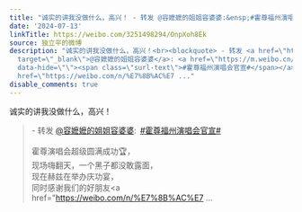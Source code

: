 ```yaml
---
title: "诚实的讲我没做什么，高兴！ - 转发 @容嬷嬷的姐姐容婆婆:&ensp;#霍尊福州演唱会官宣# 霍尊演唱会超级圆满成功\U0001F3C6，现场嗨翻天，一个黑子都没敢露面，现在赫兹..."
date: '2024-07-13'
linkTitle: https://weibo.com/3251498294/OnpXoh8Ek
source: 独立平的微博
description: "诚实的讲我没做什么，高兴！<br><blockquote> - 转发 <a href=\"https://weibo.com/7782041821\"
  target=\"_blank\">@容嬷嬷的姐姐容婆婆</a>: <a href=\"https://m.weibo.cn/search?containerid=231522type%3D1%26t%3D10%26q%3D%23%E9%9C%8D%E5%B0%8A%E7%A6%8F%E5%B7%9E%E6%BC%94%E5%94%B1%E4%BC%9A%E5%AE%98%E5%AE%A3%23&amp;extparam=%23%E9%9C%8D%E5%B0%8A%E7%A6%8F%E5%B7%9E%E6%BC%94%E5%94%B1%E4%BC%9A%E5%AE%98%E5%AE%A3%23\"
  data-hide=\"\"><span class=\"surl-text\">#霍尊福州演唱会官宣#</span></a> <br><br>霍尊演唱会超级圆满成功\U0001F3C6，<br>现场嗨翻天，一个黑子都没敢露面，<br>现在赫兹在举办庆功宴，<br>同时感谢我们的好朋友<a
  href=\"https://weibo.com/n/%E7%8B%AC%E7 ..."
disable_comments: true
---
```

诚实的讲我没做什么，高兴！<br><blockquote> - 转发 <a href="https://weibo.com/7782041821" target="_blank">@容嬷嬷的姐姐容婆婆</a>: <a href="https://m.weibo.cn/search?containerid=231522type%3D1%26t%3D10%26q%3D%23%E9%9C%8D%E5%B0%8A%E7%A6%8F%E5%B7%9E%E6%BC%94%E5%94%B1%E4%BC%9A%E5%AE%98%E5%AE%A3%23&amp;extparam=%23%E9%9C%8D%E5%B0%8A%E7%A6%8F%E5%B7%9E%E6%BC%94%E5%94%B1%E4%BC%9A%E5%AE%98%E5%AE%A3%23" data-hide=""><span class="surl-text">#霍尊福州演唱会官宣#</span></a> <br><br>霍尊演唱会超级圆满成功🏆，<br>现场嗨翻天，一个黑子都没敢露面，<br>现在赫兹在举办庆功宴，<br>同时感谢我们的好朋友<a href="https://weibo.com/n/%E7%8B%AC%E7 ...